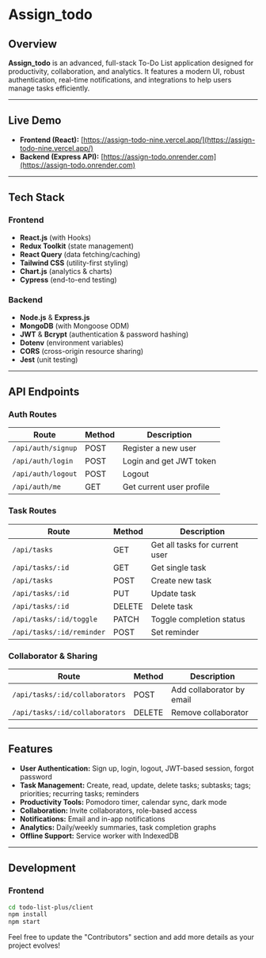 # Assign_todo

## Overview

**Assign_todo** is an advanced, full-stack To-Do List application designed for productivity, collaboration, and analytics. It features a modern UI, robust authentication, real-time notifications, and integrations to help users manage tasks efficiently.

---

## Live Demo

- **Frontend (React):** [https://assign-todo-nine.vercel.app/](https://assign-todo-nine.vercel.app/)
- **Backend (Express API):** [https://assign-todo.onrender.com](https://assign-todo.onrender.com)

---

## Tech Stack

### Frontend

- **React.js** (with Hooks)
- **Redux Toolkit** (state management)
- **React Query** (data fetching/caching)
- **Tailwind CSS** (utility-first styling)
- **Chart.js** (analytics & charts)
- **Cypress** (end-to-end testing)

### Backend

- **Node.js** & **Express.js**
- **MongoDB** (with Mongoose ODM)
- **JWT** & **Bcrypt** (authentication & password hashing)
- **Dotenv** (environment variables)
- **CORS** (cross-origin resource sharing)
- **Jest** (unit testing)

---

## API Endpoints

### Auth Routes

| Route              | Method | Description                |
|--------------------|--------|----------------------------|
| `/api/auth/signup` | POST   | Register a new user        |
| `/api/auth/login`  | POST   | Login and get JWT token    |
| `/api/auth/logout` | POST   | Logout                     |
| `/api/auth/me`     | GET    | Get current user profile   |

### Task Routes

| Route                          | Method | Description                        |
|---------------------------------|--------|------------------------------------|
| `/api/tasks`                   | GET    | Get all tasks for current user     |
| `/api/tasks/:id`               | GET    | Get single task                    |
| `/api/tasks`                   | POST   | Create new task                    |
| `/api/tasks/:id`               | PUT    | Update task                        |
| `/api/tasks/:id`               | DELETE | Delete task                        |
| `/api/tasks/:id/toggle`        | PATCH  | Toggle completion status           |
| `/api/tasks/:id/reminder`      | POST   | Set reminder                       |

### Collaborator & Sharing

| Route                                      | Method | Description                |
|---------------------------------------------|--------|----------------------------|
| `/api/tasks/:id/collaborators`             | POST   | Add collaborator by email  |
| `/api/tasks/:id/collaborators`             | DELETE | Remove collaborator        |

---

## Features

- **User Authentication:** Sign up, login, logout, JWT-based session, forgot password
- **Task Management:** Create, read, update, delete tasks; subtasks; tags; priorities; recurring tasks; reminders
- **Productivity Tools:** Pomodoro timer, calendar sync, dark mode
- **Collaboration:** Invite collaborators, role-based access
- **Notifications:** Email and in-app notifications
- **Analytics:** Daily/weekly summaries, task completion graphs
- **Offline Support:** Service worker with IndexedDB

---

## Development

### Frontend

```bash
cd todo-list-plus/client
npm install
npm start
```

Feel free to update the "Contributors" section and add more details as your project evolves!